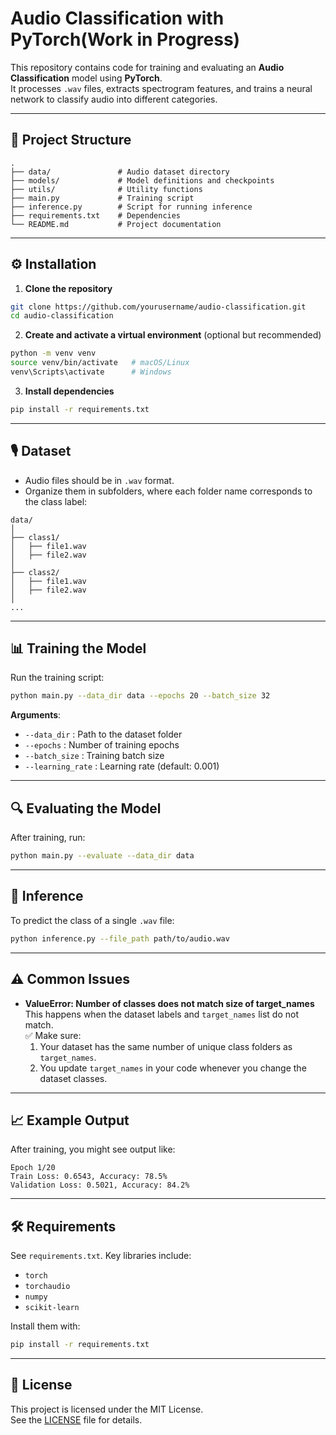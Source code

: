 # Audio Classification with PyTorch(Work in Progress)

This repository contains code for training and evaluating an **Audio Classification** model using **PyTorch**.  
It processes `.wav` files, extracts spectrogram features, and trains a neural network to classify audio into different categories.

---

## 📂 Project Structure

```
.
├── data/               # Audio dataset directory
├── models/             # Model definitions and checkpoints
├── utils/              # Utility functions
├── main.py             # Training script
├── inference.py        # Script for running inference
├── requirements.txt    # Dependencies
└── README.md           # Project documentation
```

---

## ⚙️ Installation

1. **Clone the repository**
```bash
git clone https://github.com/yourusername/audio-classification.git
cd audio-classification
```

2. **Create and activate a virtual environment** (optional but recommended)
```bash
python -m venv venv
source venv/bin/activate   # macOS/Linux
venv\Scripts\activate      # Windows
```

3. **Install dependencies**
```bash
pip install -r requirements.txt
```

---

## 🎙 Dataset

- Audio files should be in `.wav` format.
- Organize them in subfolders, where each folder name corresponds to the class label:
```
data/
│
├── class1/
│   ├── file1.wav
│   ├── file2.wav
│
├── class2/
│   ├── file1.wav
│   ├── file2.wav
│
...
```

---

## 📊 Training the Model

Run the training script:
```bash
python main.py --data_dir data --epochs 20 --batch_size 32
```

**Arguments**:
- `--data_dir` : Path to the dataset folder
- `--epochs` : Number of training epochs
- `--batch_size` : Training batch size
- `--learning_rate` : Learning rate (default: 0.001)

---

## 🔍 Evaluating the Model

After training, run:
```bash
python main.py --evaluate --data_dir data
```

---

## 🎯 Inference

To predict the class of a single `.wav` file:
```bash
python inference.py --file_path path/to/audio.wav
```

---

## ⚠️ Common Issues

- **ValueError: Number of classes does not match size of target_names**  
  This happens when the dataset labels and `target_names` list do not match.  
  ✅ Make sure:
  1. Your dataset has the same number of unique class folders as `target_names`.
  2. You update `target_names` in your code whenever you change the dataset classes.

---

## 📈 Example Output

After training, you might see output like:
```
Epoch 1/20
Train Loss: 0.6543, Accuracy: 78.5%
Validation Loss: 0.5021, Accuracy: 84.2%
```

---

## 🛠 Requirements

See `requirements.txt`. Key libraries include:
- `torch`
- `torchaudio`
- `numpy`
- `scikit-learn`

Install them with:
```bash
pip install -r requirements.txt
```

---

## 📜 License

This project is licensed under the MIT License.  
See the [LICENSE](LICENSE) file for details.
